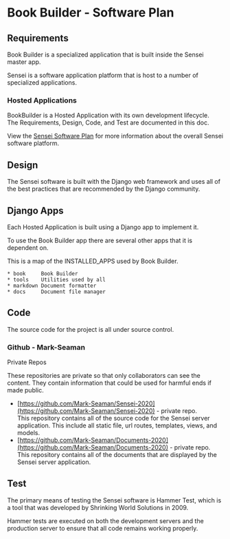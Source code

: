 # Book Builder - Software Plan

## Requirements

Book Builder is a specialized application that is built inside the Sensei master app.

Sensei is a software application platform that is host to a number of specialized applications.


### Hosted Applications

BookBuilder is a Hosted Application with its own development lifecycle.  
The Requirements, Design, Code, and Test are documented in this doc. 

View the [Sensei Software Plan](Index.md) for more information about the overall Sensei
software platform.


## Design

The Sensei software is built with the Django web framework and uses all of the best 
practices that are recommended by the Django community.

    

## Django Apps

Each Hosted Application is built using a Django app to implement it.  

To use the Book Builder app there are several other apps that it is dependent on.

This is a map of the INSTALLED_APPS used by Book Builder.

    * book     Book Builder
    * tools    Utilities used by all
    * markdown Document formatter
    * docs     Document file manager
    
    

## Code

The source code for the project is all under source control.


### Github - Mark-Seaman

Private Repos

These repositories are private so that only collaborators can see the content.  They contain
information that could be used for harmful ends if made public.

* [https://github.com/Mark-Seaman/Sensei-2020](https://github.com/Mark-Seaman/Sensei-2020) - private repo.  
This repository contains all of the source code for the Sensei server application.
This include all static file, url routes, templates, views, and models.
* [https://github.com/Mark-Seaman/Documents-2020](https://github.com/Mark-Seaman/Documents-2020) - private repo.  
This repository contains all of the documents that are displayed by
the Sensei server application.



## Test

The primary means of testing the Sensei software is Hammer Test, which is a tool that was
developed by Shrinking World Solutions in 2009.

Hammer tests are executed on both the development servers and the production server to ensure
that all code remains working properly.

